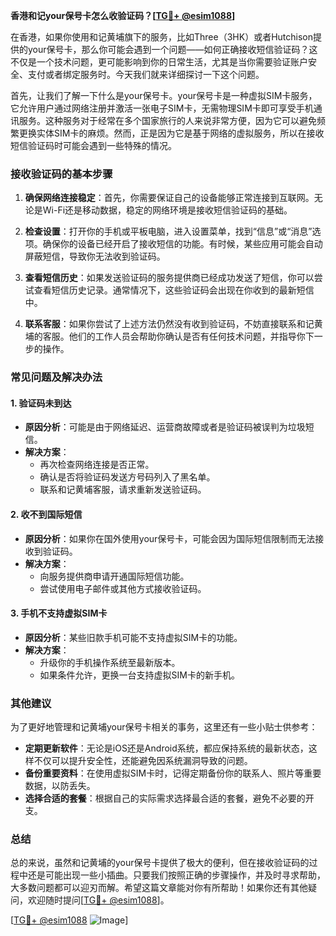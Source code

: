 **香港和记your保号卡怎么收验证码？[[TG💪+ @esim1088](https://t.me/s/esim1088)]**

在香港，如果你使用和记黄埔旗下的服务，比如Three（3HK）或者Hutchison提供的your保号卡，那么你可能会遇到一个问题——如何正确接收短信验证码？这不仅是一个技术问题，更可能影响到你的日常生活，尤其是当你需要验证账户安全、支付或者绑定服务时。今天我们就来详细探讨一下这个问题。

首先，让我们了解一下什么是your保号卡。your保号卡是一种虚拟SIM卡服务，它允许用户通过网络注册并激活一张电子SIM卡，无需物理SIM卡即可享受手机通讯服务。这种服务对于经常在多个国家旅行的人来说非常方便，因为它可以避免频繁更换实体SIM卡的麻烦。然而，正是因为它是基于网络的虚拟服务，所以在接收短信验证码时可能会遇到一些特殊的情况。

### **接收验证码的基本步骤**

1. **确保网络连接稳定**：首先，你需要保证自己的设备能够正常连接到互联网。无论是Wi-Fi还是移动数据，稳定的网络环境是接收短信验证码的基础。

2. **检查设置**：打开你的手机或平板电脑，进入设置菜单，找到“信息”或“消息”选项。确保你的设备已经开启了接收短信的功能。有时候，某些应用可能会自动屏蔽短信，导致你无法收到验证码。

3. **查看短信历史**：如果发送验证码的服务提供商已经成功发送了短信，你可以尝试查看短信历史记录。通常情况下，这些验证码会出现在你收到的最新短信中。

4. **联系客服**：如果你尝试了上述方法仍然没有收到验证码，不妨直接联系和记黄埔的客服。他们的工作人员会帮助你确认是否有任何技术问题，并指导你下一步的操作。

### **常见问题及解决办法**

#### **1. 验证码未到达**
   - **原因分析**：可能是由于网络延迟、运营商故障或者是验证码被误判为垃圾短信。
   - **解决方案**：
     - 再次检查网络连接是否正常。
     - 确认是否将验证码发送方号码列入了黑名单。
     - 联系和记黄埔客服，请求重新发送验证码。

#### **2. 收不到国际短信**
   - **原因分析**：如果你在国外使用your保号卡，可能会因为国际短信限制而无法接收到验证码。
   - **解决方案**：
     - 向服务提供商申请开通国际短信功能。
     - 尝试使用电子邮件或其他方式接收验证码。

#### **3. 手机不支持虚拟SIM卡**
   - **原因分析**：某些旧款手机可能不支持虚拟SIM卡的功能。
   - **解决方案**：
     - 升级你的手机操作系统至最新版本。
     - 如果条件允许，更换一台支持虚拟SIM卡的新手机。

### **其他建议**

为了更好地管理和记黄埔your保号卡相关的事务，这里还有一些小贴士供参考：

- **定期更新软件**：无论是iOS还是Android系统，都应保持系统的最新状态，这样不仅可以提升安全性，还能避免因系统漏洞导致的问题。
- **备份重要资料**：在使用虚拟SIM卡时，记得定期备份你的联系人、照片等重要数据，以防丢失。
- **选择合适的套餐**：根据自己的实际需求选择最合适的套餐，避免不必要的开支。

### **总结**

总的来说，虽然和记黄埔的your保号卡提供了极大的便利，但在接收验证码的过程中还是可能出现一些小插曲。只要我们按照正确的步骤操作，并及时寻求帮助，大多数问题都可以迎刃而解。希望这篇文章能对你有所帮助！如果你还有其他疑问，欢迎随时提问[[TG💪+ @esim1088](https://t.me/s/esim1088)]。

[[TG💪+ @esim1088](https://t.me/s/esim1088) ![Image](https://i.postimg.cc/4NQfJmqS/Snipaste-2025-05-13-00-14-12.png)]